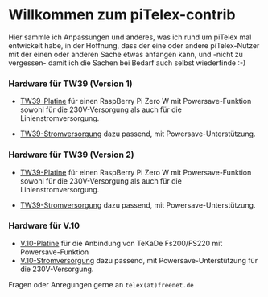 # Willkommen zum piTelex-contrib

Hier sammle ich Anpassungen und anderes, was ich rund um piTelex mal entwickelt habe, in der Hoffnung, dass der eine oder andere piTelex-Nutzer mit der einen oder anderen Sache etwas anfangen kann, und -nicht zu vergessen- damit ich die Sachen bei Bedarf auch selbst wiederfinde :-)


### Hardware für TW39 (Version 1)
* [TW39-Platine](TW39/V1/TW39-mit-Powersave) für einen RaspBerry Pi Zero W mit Powersave-Funktion sowohl für die 230V-Versorgung als auch für die Linienstromversorgung.

* [TW39-Stromversorgung](TW39/V1/Stromversorgung-für-TW39-mit-Powersave) dazu passend, mit Powersave-Unterstützung. 

  

### Hardware für TW39 (Version 2)

* [TW39-Platine](TW39/V2/TW39-mit-Powersave) für einen RaspBerry Pi Zero W mit Powersave-Funktion sowohl für die 230V-Versorgung als auch für die Linienstromversorgung.

* [TW39-Stromversorgung](TW39/V2/Stromversorgung-für-TW39-mit-Powersave) dazu passend, mit Powersave-Unterstützung. 



### Hardware für V.10

* [V.10-Platine](V10/V.10-3-mit-Powersave) für die Anbindung von TeKaDe Fs200/FS220 mit Powersave-Funktion
* [V.10-Stromversorgung](V10/V.10-3-Powersupply) dazu passend, mit Powersave-Unterstützung für die 230V-Versorgung.

Fragen oder Anregungen gerne an `telex(at)freenet.de`
